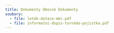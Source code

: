 ```yaml
---
title: Dokumenty Obecné Dokumenty
soubory:
  - file: leták-dotace-mmr.pdf
  - file: informační-dopis-tornádo-pojistka.pdf
---
```

